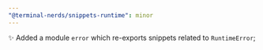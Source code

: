 ```yaml
---
"@terminal-nerds/snippets-runtime": minor
---
```


✨ Added a module `error` which re-exports snippets related to `RuntimeError`;
